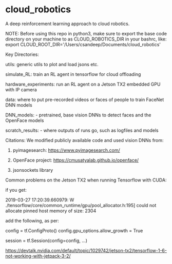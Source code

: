 # cloud_robotics
A deep reinforcement learning approach to cloud robotics.

NOTE: Before using this repo in python3, make sure to export the base code directory
on your machine to as CLOUD_ROBOTICS_DIR in your bashrc, like:
    export CLOUD_ROOT_DIR='/Users/csandeep/Documents/cloud_robotics' 

Key Directories:

utils: generic utils to plot and load jsons etc.

simulate_RL: train an RL agent in tensorflow for cloud offloading

hardware_experiments: run an RL agent on a Jetson TX2 embedded GPU with IP camera

data: where to put pre-recorded videos or faces of people to train FaceNet DNN models

DNN_models: 
    - pretrained, base vision DNNs to detect faces and the OpenFace models

scratch_results:
    - where outputs of runs go, such as logfiles and models

Citations:
We modified publicly available code and used vision DNNs from:

1. pyimagesearch: https://www.pyimagesearch.com/

2. OpenFace project: https://cmusatyalab.github.io/openface/

3. jsonsockets library


Common problems on the Jetson TX2 when running Tensorflow with CUDA:

if you get:


2019-03-27 17:20:39.660979: W ./tensorflow/core/common_runtime/gpu/pool_allocator.h:195] could not allocate pinned host memory of size: 2304

add the following, as per:


config = tf.ConfigProto()
config.gpu_options.allow_growth = True

session = tf.Session(config=config, ...)

https://devtalk.nvidia.com/default/topic/1029742/jetson-tx2/tensorflow-1-6-not-working-with-jetpack-3-2/
